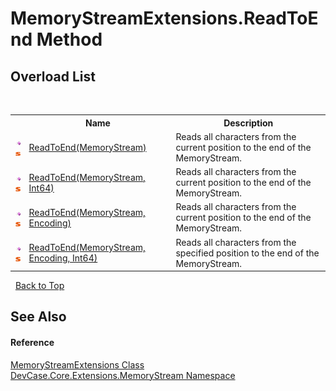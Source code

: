 # MemoryStreamExtensions.ReadToEnd Method 
 


## Overload List
&nbsp;<table><tr><th></th><th>Name</th><th>Description</th></tr><tr><td>![Public method](media/pubmethod.gif "Public method")![Static member](media/static.gif "Static member")</td><td><a href="M_DevCase_Core_Extensions_MemoryStream_MemoryStreamExtensions_ReadToEnd">ReadToEnd(MemoryStream)</a></td><td>
Reads all characters from the current position to the end of the MemoryStream.</td></tr><tr><td>![Public method](media/pubmethod.gif "Public method")![Static member](media/static.gif "Static member")</td><td><a href="M_DevCase_Core_Extensions_MemoryStream_MemoryStreamExtensions_ReadToEnd_1">ReadToEnd(MemoryStream, Int64)</a></td><td>
Reads all characters from the current position to the end of the MemoryStream.</td></tr><tr><td>![Public method](media/pubmethod.gif "Public method")![Static member](media/static.gif "Static member")</td><td><a href="M_DevCase_Core_Extensions_MemoryStream_MemoryStreamExtensions_ReadToEnd_2">ReadToEnd(MemoryStream, Encoding)</a></td><td>
Reads all characters from the current position to the end of the MemoryStream.</td></tr><tr><td>![Public method](media/pubmethod.gif "Public method")![Static member](media/static.gif "Static member")</td><td><a href="M_DevCase_Core_Extensions_MemoryStream_MemoryStreamExtensions_ReadToEnd_3">ReadToEnd(MemoryStream, Encoding, Int64)</a></td><td>
Reads all characters from the specified position to the end of the MemoryStream.</td></tr></table>&nbsp;
<a href="#memorystreamextensions.readtoend-method">Back to Top</a>

## See Also


#### Reference
<a href="T_DevCase_Core_Extensions_MemoryStream_MemoryStreamExtensions">MemoryStreamExtensions Class</a><br /><a href="N_DevCase_Core_Extensions_MemoryStream">DevCase.Core.Extensions.MemoryStream Namespace</a><br />